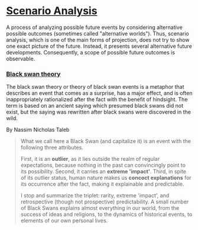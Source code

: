 # [Scenario Analysis](https://www.wikiwand.com/en/Scenario_analysis)

A process of analyzing possible future events by considering alternative possible outcomes \(sometimes called "alternative worlds"\). Thus, scenario analysis, which is one of the main forms of projection, does not try to show one exact picture of the future. Instead, it presents several alternative future developments. Consequently, a scope of possible future outcomes is observable.



### [Black swan theory](https://www.wikiwand.com/en/Black_swan_theory) 

The black swan theory or theory of black swan events is a metaphor that describes an event that comes as a surprise, has a major effect, and is often inappropriately rationalized after the fact with the benefit of hindsight. The term is based on an ancient saying which presumed black swans did not exist, but the saying was rewritten after black swans were discovered in the wild.

By Nassim Nicholas Taleb

> What we call here a Black Swan \(and capitalize it\) is an event with the following three attributes.
>
> First, it is an **outlier**, as it lies outside the realm of regular expectations, because nothing in the past can convincingly point to its possibility. Second, it carries an **extreme 'impact'**. Third, in spite of its outlier status, human nature makes us **concoct explanations** for its occurrence after the fact, making it explainable and predictable.
>
> I stop and summarize the triplet: rarity, extreme 'impact', and retrospective \(though not prospective\) predictability. A small number of Black Swans explains almost everything in our world, from the success of ideas and religions, to the dynamics of historical events, to elements of our own personal lives.





